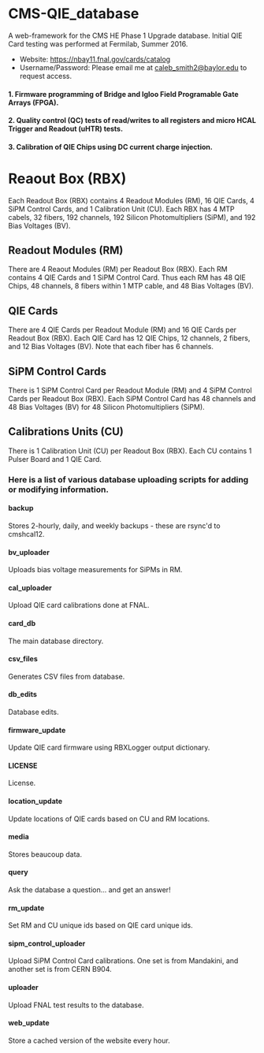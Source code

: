 # CMS-QIE_database
A web-framework for the CMS HE Phase 1 Upgrade database. Initial QIE Card testing was performed at Fermilab, Summer 2016.
* Website: https://nbay11.fnal.gov/cards/catalog
* Username/Password: Please email me at caleb_smith2@baylor.edu to request access.

#### 1. Firmware programming of Bridge and Igloo Field Programable Gate Arrays (FPGA).
#### 2. Quality control (QC) tests of read/writes to all registers and micro HCAL Trigger and Readout (uHTR) tests.
#### 3. Calibration of QIE Chips using DC current charge injection.
# Reaout Box (RBX)
Each Readout Box (RBX) contains 4 Readout Modules (RM), 16 QIE Cards, 4 SiPM Control Cards, and 1 Calibration Unit (CU).
Each RBX has 4 MTP cabels, 32 fibers, 192 channels, 192 Silicon Photomultipliers (SiPM), and 192 Bias Voltages (BV).
## Readout Modules (RM)
There are 4 Reaout Modules (RM) per Readout Box (RBX). Each RM contains 4 QIE Cards and 1 SiPM Control Card. Thus each RM has 48 QIE Chips, 48 channels, 8 fibers within 1 MTP cable, and 48 Bias Voltages (BV). 
## QIE Cards
There are 4 QIE Cards per Readout Module (RM) and 16 QIE Cards per Readout Box (RBX). Each QIE Card has 12 QIE Chips, 12 channels, 2 fibers, and 12 Bias Voltages (BV). Note that each fiber has 6 channels.
## SiPM Control Cards
There is 1 SiPM Control Card per Readout Module (RM) and 4 SiPM Control Cards per Readout Box (RBX). Each SiPM Control Card has 48 channels and 48 Bias Voltages (BV) for 48 Silicon Photomultipliers (SiPM).
## Calibrations Units (CU)
There is 1 Calibration Unit (CU) per Readout Box (RBX). Each CU contains 1 Pulser Board and 1 QIE Card.


### Here is a list of various database uploading scripts for adding or modifying information.

#### backup                      
Stores 2-hourly, daily, and weekly backups - these are rsync'd to cmshcal12.
#### bv_uploader                 
Uploads bias voltage measurements for SiPMs in RM.
#### cal_uploader
Upload QIE card calibrations done at FNAL.
#### card_db
The main database directory.
#### csv_files
Generates CSV files from database.
#### db_edits
Database edits.
#### firmware_update
Update QIE card firmware using RBXLogger output dictionary.
#### LICENSE
License.
#### location_update
Update locations of QIE cards based on CU and RM locations.
#### media
Stores beaucoup data.
#### query
Ask the database a question... and get an answer!
#### rm_update
Set RM and CU unique ids based on QIE card unique ids.
#### sipm_control_uploader
Upload SiPM Control Card calibrations. One set is from Mandakini, and another set is from CERN B904.
#### uploader
Upload FNAL test results to the database.
#### web_update
Store a cached version of the website every hour.
